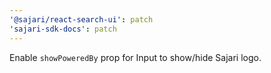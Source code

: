 ```yaml
---
'@sajari/react-search-ui': patch
'sajari-sdk-docs': patch
---
```


Enable `showPoweredBy` prop for Input to show/hide Sajari logo.
